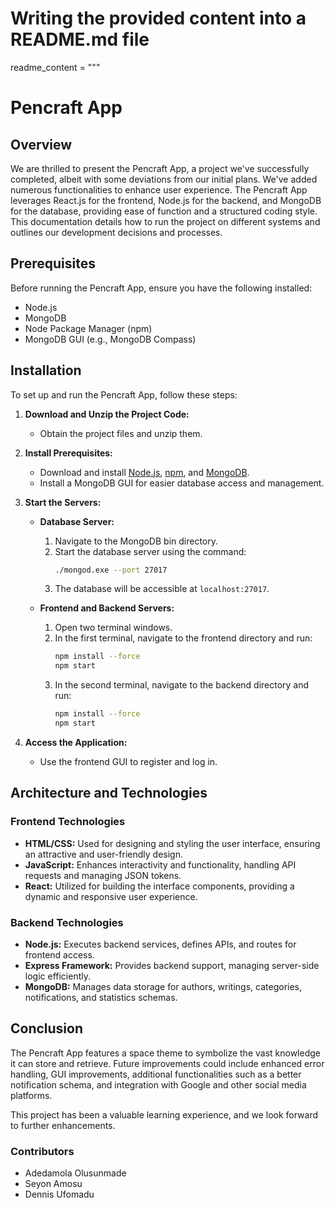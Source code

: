 # Writing the provided content into a README.md file

readme_content = """
# Pencraft App

## Overview
We are thrilled to present the Pencraft App, a project we've successfully completed, albeit with some deviations from our initial plans. We've added numerous functionalities to enhance user experience. The Pencraft App leverages React.js for the frontend, Node.js for the backend, and MongoDB for the database, providing ease of function and a structured coding style. This documentation details how to run the project on different systems and outlines our development decisions and processes.

## Prerequisites
Before running the Pencraft App, ensure you have the following installed:
- Node.js
- MongoDB
- Node Package Manager (npm)
- MongoDB GUI (e.g., MongoDB Compass)

## Installation
To set up and run the Pencraft App, follow these steps:

1. **Download and Unzip the Project Code:**
   - Obtain the project files and unzip them.

2. **Install Prerequisites:**
   - Download and install [Node.js](https://nodejs.org/), [npm](https://www.npmjs.com/), and [MongoDB](https://www.mongodb.com/try/download/community).
   - Install a MongoDB GUI for easier database access and management.

3. **Start the Servers:**
   - **Database Server:**
     1. Navigate to the MongoDB bin directory.
     2. Start the database server using the command:
        ```bash
        ./mongod.exe --port 27017
        ```
     3. The database will be accessible at `localhost:27017`.

   - **Frontend and Backend Servers:**
     1. Open two terminal windows.
     2. In the first terminal, navigate to the frontend directory and run:
        ```bash
        npm install --force
        npm start
        ```
     3. In the second terminal, navigate to the backend directory and run:
        ```bash
        npm install --force
        npm start
        ```

4. **Access the Application:**
   - Use the frontend GUI to register and log in.

## Architecture and Technologies

### Frontend Technologies
- **HTML/CSS:** Used for designing and styling the user interface, ensuring an attractive and user-friendly design.
- **JavaScript:** Enhances interactivity and functionality, handling API requests and managing JSON tokens.
- **React:** Utilized for building the interface components, providing a dynamic and responsive user experience.

### Backend Technologies
- **Node.js:** Executes backend services, defines APIs, and routes for frontend access.
- **Express Framework:** Provides backend support, managing server-side logic efficiently.
- **MongoDB:** Manages data storage for authors, writings, categories, notifications, and statistics schemas.

## Conclusion
The Pencraft App features a space theme to symbolize the vast knowledge it can store and retrieve. Future improvements could include enhanced error handling, GUI improvements, additional functionalities such as a better notification schema, and integration with Google and other social media platforms.

This project has been a valuable learning experience, and we look forward to further enhancements.

### Contributors
- Adedamola Olusunmade
- Seyon Amosu
- Dennis Ufomadu
